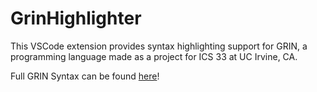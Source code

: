 # GrinHighlighter

This VSCode extension provides syntax highlighting support for GRIN, a programming language made as a project
for ICS 33 at UC Irvine, CA.

Full GRIN Syntax can be found [here](https://ics.uci.edu/~thornton/ics33/ProjectGuide/Project3/)!
